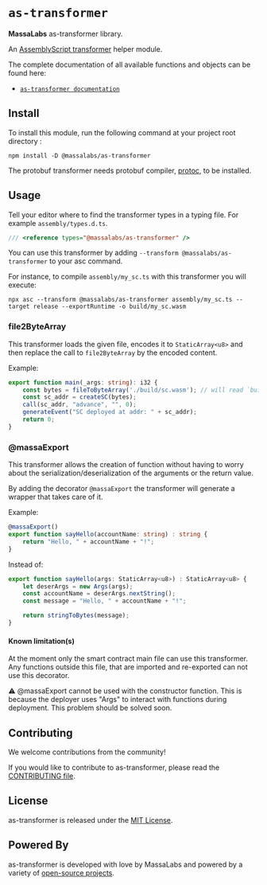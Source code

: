 # `as-transformer`

**MassaLabs** as-transformer library.

An [AssemblyScript transformer](https://www.assemblyscript.org/compiler.html#transforms) helper module.

The complete documentation of all available functions and objects can be found here:

- [`as-transformer documentation`](https://as-transformer.docs.massa.net)

## Install

To install this module, run the following command at your project root directory :

```shell
npm install -D @massalabs/as-transformer
```

The protobuf transformer needs protobuf compiler, [protoc](https://grpc.io/docs/protoc-installation/), to be installed.

## Usage

Tell your editor where to find the transformer types in a typing file. For example `assembly/types.d.ts`.

```typescript
/// <reference types="@massalabs/as-transformer" />
```

You can use this transformer by adding `--transform @massalabs/as-transformer` to your asc command.

For instance, to compile `assembly/my_sc.ts` with this transformer you will execute:

```shell
npx asc --transform @massalabs/as-transformer assembly/my_sc.ts --target release --exportRuntime -o build/my_sc.wasm
```

### file2ByteArray

This transformer loads the given file, encodes it to `StaticArray<u8>` and then replace the call to `file2ByteArray` by the encoded content.

Example:

```typescript
export function main(_args: string): i32 {
    const bytes = fileToByteArray('./build/sc.wasm'); // will read `build/sc.wasm`, will encode it in array and then put the result in a string used to initialize `bytes`.
    const sc_addr = createSC(bytes);
    call(sc_addr, "advance", "", 0);
    generateEvent("SC deployed at addr: " + sc_addr);
    return 0;
}
```

### @massaExport

This transformer allows the creation of function without having to worry about the serialization/deserialization of the arguments or the return value.

By adding the decorator `@massaExport` the transformer will generate a wrapper that takes care of it.

Example:
```typescript
@massaExport()
export function sayHello(accountName: string) : string {
    return "Hello, " + accountName + "!";
}
```
Instead of:
```typescript
export function sayHello(args: StaticArray<u8>) : StaticArray<u8> {
    let deserArgs = new Args(args);
    const accountName = deserArgs.nextString();
    const message = "Hello, " + accountName + "!";

    return stringToBytes(message);
}
```

#### Known limitation(s)

At the moment only the smart contract main file can use this transformer.
Any functions outside this file, that are imported and re-exported can not use this decorator.

⚠️ @massaExport cannot be used with the constructor function.
This is because the deployer uses "Args" to interact with functions during deployment. This problem should be solved soon.


## Contributing
We welcome contributions from the community!

If you would like to contribute to as-transformer, please read the [CONTRIBUTING file](CONTRIBUTING.md).

## License
as-transformer is released under the [MIT License](LICENSE).

## Powered By
as-transformer is developed with love by MassaLabs and powered by a variety of [open-source projects](powered-by.md).
